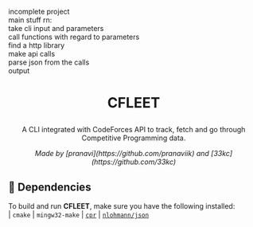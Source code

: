 incomplete project
<br>
main stuff rn: <br>
take cli input and parameters <br>
call functions with regard to parameters <br>
find a http library<br>
make api calls<br>
parse json from the calls<br>
output<br>



# <p align="center"><strong>CFLEET</strong></p>

<p align="center">A CLI integrated with CodeForces API to track, fetch and go through Competitive Programming data.</p>
<p align="center"><em>Made by [pranavi](https://github.com/pranaviik) and [33kc](https://github.com/33kc)</em></p>

## 🧩 Dependencies

To build and run **CFLEET**, make sure you have the following installed: <br>
| `cmake`
| `mingw32-make` 
| [`cpr`](https://github.com/libcpr/cpr)
| [`nlohmann/json`](https://github.com/nlohmann/json)
